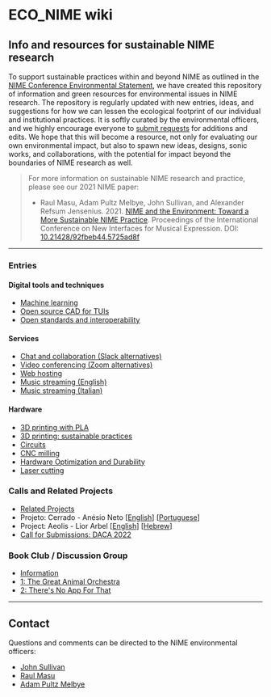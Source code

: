 # ECO_NIME wiki

## Info and resources for sustainable NIME research

To support sustainable practices within and beyond NIME as outlined in the [NIME Conference Environmental Statement](https://www.nime.org/environment/), we have created this repository of information and green resources for environmental issues in NIME research. The repository is regularly updated with new entries, ideas, and suggestions for how we can lessen the ecological footprint of our individual and institutional practices. It is softly curated by the environmental officers, and we highly encourage everyone to [submit requests](contribute/README.md) for additions and edits. We hope that this will become a resource, not only for evaluating our own environmental impact, but also to spawn new ideas, designs, sonic works, and collaborations, with the potential for impact beyond the boundaries of NIME research as well.

> For more information on sustainable NIME research and practice, please see our 2021 NIME paper: 
> - Raul Masu, Adam Pultz Melbye, John Sullivan, and Alexander Refsum Jensenius. 2021. [NIME and the Environment: Toward a More Sustainable NIME Practice](https://www.nime.org/proc/nime21_24/). Proceedings of the International Conference on New Interfaces for Musical Expression. DOI: [10.21428/92fbeb44.5725ad8f](https://doi.org/10.21428/92fbeb44.5725ad8f)


----

### Entries

#### Digital tools and techniques
- [Machine learning](/entries/digital-tools/machine_learning.md)
- [Open source CAD for TUIs](/entries/digital-tools/open_source_cad_for_tuis.md)
- [Open standards and interoperability](/entries/digital-tools/open_standards_and_interoperability.md)

#### Services

- [Chat and collaboration (Slack alternatives)](/entries/services/chat_collaboration_tools.md)
- [Video conferencing (Zoom alternatives)](/entries/services/video_conferencing.md)
- [Web hosting](web_hosting.md)
- [Music streaming (English)](/entries/services/streaming_and_download.md)
- [Music streaming (Italian)](/entries/services/ITA_streaming_and_download_di_Musica.md)

#### Hardware
- [3D printing with PLA](/entries/hardware/3d_printing_pla.md)
- [3D printing: sustainable practices](/entries/hardware/3d_printing_sustainable_practices.md)
- [Circuits](/entries/hardware/circuits.md)
- [CNC milling](/entries/hardware/cnc_milling.md)
- [Hardware Optimization and Durability](/entries/hardware/hardware_optimization_and_durability.md)
- [Laser cutting](/entries/hardware/laser_cutting.md)

<!-- #### Travel -->

### Calls and Related Projects

- [Related Projects](/calls-and-projects/related_projects.md)
- Projeto: Cerrado - Anésio Neto [[English](/calls-and-projects/cerrado_EN.md)] [[Portuguese](/calls-and-projects/cerrado_PS.md)]
- Project: Aeolis - Lior Arbel [[English](/calls-and-projects/aeolis_EN.md)] [[Hebrew](/calls-and-projects/aeolis_HE.md)]
- [Call for Submissions: DACA 2022](/calls-and-projects/Data_Art_for_Climate_Action_DACA_2022.md)

### Book Club / Discussion Group

- [Information](book_club/README.md)
- [1: The Great Animal Orchestra](book_club/Meeting_1_Krauss_The_Great_Animal_Orchestra.md)
- [2: There's No App For That](book_club/Meeting_2_Heinberg_Theres_No_App_For_That.md)

----

## Contact

Questions and comments can be directed to the NIME environmental officers:

* [John Sullivan](mailto:johnny@johnnyvenom.com)
* [Raul Masu](mailto:raul@raulmasu.org)
* [Adam Pultz Melbye](mailto:mail@adampultz.com)